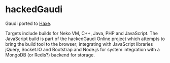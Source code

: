 hackedGaudi
===========

Gaudi ported to [Haxe](http://www.haxe.org).

Targets include builds for Neko VM, C++, Java, PHP and JavaScript. The JavaScript build is part of the hackedGaudi Online project 
which attempts to bring the build tool to the browser; integrating with JavaScript libraries jQuery, Socket.IO and Bootstrap and Node.js 
for system integration with a MongoDB (or Redis?) backend for storage.
